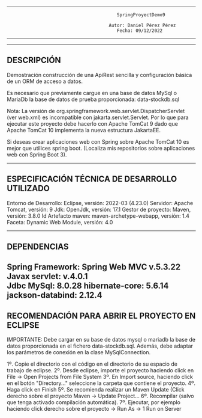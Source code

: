 ----------------------------------------------------------------------------------------------------------------------
                                             SpringProyectDemo9                                                      
                                                                                                                     
                                          Autor: Daniel Pérez Pérez                                                  
                                             Fecha: 09/12/2022                                                       
----------------------------------------------------------------------------------------------------------------------
----------------------------------------------------------------------------------------------------------------------
DESCRIPCIÓN
----------------------------------------------------------------------------------------------------------------------
Demostración construcción de una ApiRest sencilla y configuración básica de un ORM de acceso a datos.

Es necesario que previamente cargue en una base de datos MySql o MariaDb la base de datos de prueba proporcionada: data-stockdb.sql

Nota: La versión de org.springframework.web.servlet.DispatcherServlet (ver web.xml) es incompatible con jakarta.servlet.Servlet. Por lo que para ejecutar este proyecto debe hacerlo con Apache TomCat 9 dado que Apache TomCat 10 implementa la nueva estructura JakartaEE. 

Si deseas crear aplicaciones web con Spring sobre Apache TomCat 10 es mejor que utilices spring boot. (Localiza mis repositorios sobre aplicaciones web con Spring Boot 3).

----------------------------------------------------------------------------------------------------------------------
ESPECIFICACIÓN TÉCNICA DE DESARROLLO UTILIZADO
----------------------------------------------------------------------------------------------------------------------
Entorno de Desarrollo: Eclipse, versión: 2022-03 (4.23.0)
Servidor: Apache Tomcat, versión: 9
Jdk: OpenJdk, versión: 17.1
Gestor de proyecto: Maven, versión: 3.8.0
Id Artefacto maven: maven-archetype-webapp, versión: 1.4
Faceta:  Dynamic Web Module, versión: 4.0

----------------------------------------------------------------------------------------------------------------------
DEPENDENCIAS
----------------------------------------------------------------------------------------------------------------------
Spring Framework: Spring Web MVC v.5.3.22      
Javax servlet: v.4.0.1   
Jdbc MySql: 8.0.28
hibernate-core: 5.6.14
jackson-databind: 2.12.4             
----------------------------------------------------------------------------------------------------------------------
RECOMENDACIÓN PARA ABRIR EL PROYECTO EN ECLIPSE
----------------------------------------------------------------------------------------------------------------------
IMPORTANTE: Debe cargar en su base de datos mysql o mariadb la base de datos proporcionada en el fichero data-stockdb.sql. Además,
debe adaptar los parámetros de conexión en la clase MySqlConnection.

1º. Copie el directorio con el código en el directorio de su espacio de trabajo de eclipse.
2º. Desde eclipse, importe el proyecto haciendo click en File -> Open Projects from File System 
3º. En Import source, haciendo click en el botón "Directory..." seleccione la carpeta que contiene el proyecto.
4º. Haga click en Finish
5º. Se recomienda realizar un Maven Update (Click derecho sobre el proyecto Maven -> Update Project...
6º. Recompilar (salvo que tenga activado compilación automática).
7º. Ejecutar, por ejemplo haciendo click derecho sobre el proyecto -> Run As -> 1 Run on Server

